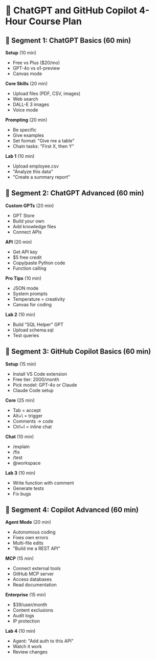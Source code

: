 # 🚀 ChatGPT and GitHub Copilot 4-Hour Course Plan

## 🎯 Segment 1: ChatGPT Basics (60 min)

**Setup** (10 min)
- Free vs Plus ($20/mo)
- GPT-4o vs o1-preview
- Canvas mode

**Core Skills** (20 min)
- Upload files (PDF, CSV, images)
- Web search
- DALL-E 3 images
- Voice mode

**Prompting** (20 min)
- Be specific
- Give examples
- Set format: "Give me a table"
- Chain tasks: "First X, then Y"

**Lab 1** (10 min)
- Upload employee.csv
- "Analyze this data"
- "Create a summary report"

## 🔄 Segment 2: ChatGPT Advanced (60 min)

**Custom GPTs** (20 min)
- GPT Store
- Build your own
- Add knowledge files
- Connect APIs

**API** (20 min)
- Get API key
- $5 free credit
- Copy/paste Python code
- Function calling

**Pro Tips** (10 min)
- JSON mode
- System prompts
- Temperature = creativity
- Canvas for coding

**Lab 2** (10 min)
- Build "SQL Helper" GPT
- Upload schema.sql
- Test queries

## 🤖 Segment 3: GitHub Copilot Basics (60 min)

**Setup** (15 min)
- Install VS Code extension
- Free tier: 2000/month
- Pick model: GPT-4o or Claude
- Claude Code setup

**Core** (25 min)
- Tab = accept
- Alt+\ = trigger
- Comments → code
- Ctrl+I = inline chat

**Chat** (10 min)
- /explain
- /fix
- /test
- @workspace

**Lab 3** (10 min)
- Write function with comment
- Generate tests
- Fix bugs

## 🚀 Segment 4: Copilot Advanced (60 min)

**Agent Mode** (20 min)
- Autonomous coding
- Fixes own errors
- Multi-file edits
- "Build me a REST API"

**MCP** (15 min)
- Connect external tools
- GitHub MCP server
- Access databases
- Read documentation

**Enterprise** (15 min)
- $39/user/month
- Content exclusions
- Audit logs
- IP protection

**Lab 4** (10 min)
- Agent: "Add auth to this API"
- Watch it work
- Review changes
